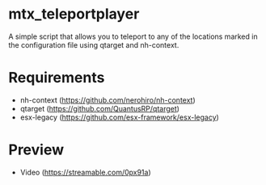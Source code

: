# mtx_teleportplayer

A simple script that allows you to teleport to any of the locations marked in the configuration file using qtarget and nh-context.

# Requirements

- nh-context (https://github.com/nerohiro/nh-context)
- qtarget (https://github.com/QuantusRP/qtarget)
- esx-legacy (https://github.com/esx-framework/esx-legacy)

# Preview
- Video (https://streamable.com/0px91a)

